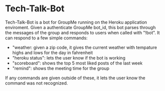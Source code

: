 # Tech-Talk-Bot

Tech-Talk-Bot is a bot for GroupMe running on the Heroku application enviroment. Given a authenticate GroupMe bot_id, this bot parses through the messages of the group and responds to users when called with "!bot". It can respond to a few simple commands:
- "weather: given a zip code, it gives the current weather with tempature highs and lows for the day in fahrenheit
- "heroku status": lets the user know if the bot is working
- "scoreboard": shows the top 5 most liked posts of the last week
- "remind": shows the meeting time for the group

If any commands are given outside of these, it lets the user know the command was not recognized.
